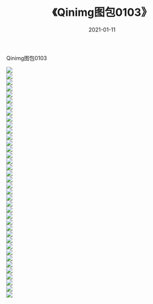 ﻿---
layout: post
title:  《Qinimg图包0103》
date:   2021-01-11
img: http://imgx.orgx.ga/Qinimg图包/Qinimg图包0103/000.jpg
categories: [美女, 清纯, 唯美]
---

Qinimg图包0103

 ![](http://imgx.orgx.ga/Qinimg图包/Qinimg图包0103/001.jpg) <br>![](http://imgx.orgx.ga/Qinimg图包/Qinimg图包0103/002.jpg) <br>![](http://imgx.orgx.ga/Qinimg图包/Qinimg图包0103/003.jpg) <br>![](http://imgx.orgx.ga/Qinimg图包/Qinimg图包0103/004.jpg) <br>![](http://imgx.orgx.ga/Qinimg图包/Qinimg图包0103/005.jpg) <br>![](http://imgx.orgx.ga/Qinimg图包/Qinimg图包0103/006.jpg) <br>![](http://imgx.orgx.ga/Qinimg图包/Qinimg图包0103/007.jpg) <br>![](http://imgx.orgx.ga/Qinimg图包/Qinimg图包0103/008.jpg) <br>![](http://imgx.orgx.ga/Qinimg图包/Qinimg图包0103/009.jpg) <br>![](http://imgx.orgx.ga/Qinimg图包/Qinimg图包0103/010.jpg) <br>![](http://imgx.orgx.ga/Qinimg图包/Qinimg图包0103/011.jpg) <br>![](http://imgx.orgx.ga/Qinimg图包/Qinimg图包0103/012.jpg) <br>![](http://imgx.orgx.ga/Qinimg图包/Qinimg图包0103/013.jpg) <br>![](http://imgx.orgx.ga/Qinimg图包/Qinimg图包0103/014.jpg) <br>![](http://imgx.orgx.ga/Qinimg图包/Qinimg图包0103/015.jpg) <br>![](http://imgx.orgx.ga/Qinimg图包/Qinimg图包0103/016.jpg) <br>![](http://imgx.orgx.ga/Qinimg图包/Qinimg图包0103/017.jpg) <br>![](http://imgx.orgx.ga/Qinimg图包/Qinimg图包0103/018.jpg) <br>![](http://imgx.orgx.ga/Qinimg图包/Qinimg图包0103/019.jpg) <br>![](http://imgx.orgx.ga/Qinimg图包/Qinimg图包0103/020.jpg) <br>![](http://imgx.orgx.ga/Qinimg图包/Qinimg图包0103/021.jpg) <br>![](http://imgx.orgx.ga/Qinimg图包/Qinimg图包0103/022.jpg) <br>![](http://imgx.orgx.ga/Qinimg图包/Qinimg图包0103/023.jpg) <br>![](http://imgx.orgx.ga/Qinimg图包/Qinimg图包0103/024.jpg) <br>![](http://imgx.orgx.ga/Qinimg图包/Qinimg图包0103/025.jpg) <br>![](http://imgx.orgx.ga/Qinimg图包/Qinimg图包0103/026.jpg) <br>![](http://imgx.orgx.ga/Qinimg图包/Qinimg图包0103/027.jpg) <br>![](http://imgx.orgx.ga/Qinimg图包/Qinimg图包0103/028.jpg) <br>![](http://imgx.orgx.ga/Qinimg图包/Qinimg图包0103/029.jpg) <br>![](http://imgx.orgx.ga/Qinimg图包/Qinimg图包0103/030.jpg) <br>![](http://imgx.orgx.ga/Qinimg图包/Qinimg图包0103/031.jpg) <br>![](http://imgx.orgx.ga/Qinimg图包/Qinimg图包0103/032.jpg) <br>![](http://imgx.orgx.ga/Qinimg图包/Qinimg图包0103/033.jpg) <br>![](http://imgx.orgx.ga/Qinimg图包/Qinimg图包0103/034.jpg) <br>![](http://imgx.orgx.ga/Qinimg图包/Qinimg图包0103/035.jpg) <br>![](http://imgx.orgx.ga/Qinimg图包/Qinimg图包0103/036.jpg) <br>![](http://imgx.orgx.ga/Qinimg图包/Qinimg图包0103/037.jpg) <br>![](http://imgx.orgx.ga/Qinimg图包/Qinimg图包0103/038.jpg) <br>